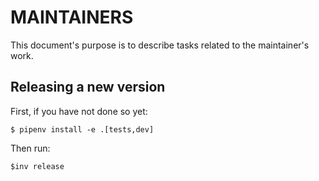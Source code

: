 MAINTAINERS
===========

This document's purpose is to describe tasks related to the maintainer's work.


## Releasing a new version

First, if you have not done so yet:

```
$ pipenv install -e .[tests,dev]
```

Then run:
```
$inv release
```
